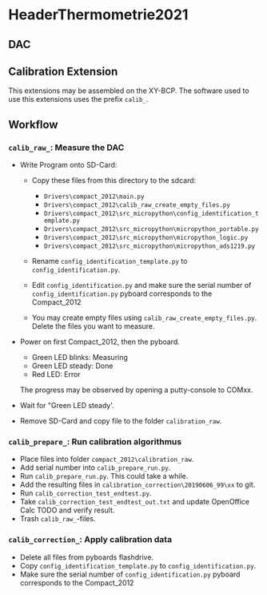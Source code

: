 # HeaderThermometrie2021

## DAC

## Calibration Extension

This extensions may be assembled on the XY-BCP.
The software used to use this extensions uses the prefix `calib_`.

## Workflow

### `calib_raw_`: Measure the DAC

- Write Program onto SD-Card:
  - Copy these files from this directory to the sdcard:
    - `Drivers\compact_2012\main.py`
    - `Drivers\compact_2012\calib_raw_create_empty_files.py`
    - `Drivers\compact_2012\src_micropython\config_identification_template.py`
    - `Drivers\compact_2012\src_micropython\micropython_portable.py`
    - `Drivers\compact_2012\src_micropython\micropython_logic.py`
    - `Drivers\compact_2012\src_micropython\micropython_ads1219.py`

  - Rename `config_identification_template.py` to `config_identification.py`.
  - Edit `config_identification.py` and make sure the serial number of `config_identification.py` pyboard corresponds to the Compact_2012
  - You may create empty files using `calib_raw_create_empty_files.py`. Delete the files you want to measure.

- Power on first Compact_2012, then the pyboard.
  - Green LED blinks: Measuring
  - Green LED steady: Done
  - Red LED: Error

  The progress may be observed by opening a putty-console to COMxx.

- Wait for "Green LED steady'.
- Remove SD-Card and copy file to the folder `calibration_raw`.

### `calib_prepare_`: Run calibration algorithmus

- Place files into folder `compact_2012\calibration_raw`.
- Add serial number into `calib_prepare_run.py`.
- Run `calib_prepare_run.py`. This could take a while.
- Add the resulting files in `calibration_correction\20190606_99\xx` to git.
- Run `calib_correction_test_endtest.py`.
- Take `calib_correction_test_endtest_out.txt` and update OpenOffice Calc TODO and verify result.
- Trash `calib_raw_`-files.

### `calib_correction_`: Apply calibration data

- Delete all files from pyboards flashdrive.
- Copy `config_identification_template.py` to `config_identification.py`.
- Make sure the serial number of `config_identification.py` pyboard corresponds to the Compact_2012
